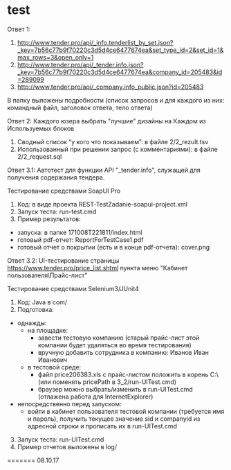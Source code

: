 # test

Ответ 1:
1) http://www.tender.pro/api/_info.tenderlist_by_set.json?_key=7b56c77b9f70220c3d5d4ce6477674ea&set_type_id=2&set_id=1&max_rows=3&open_only=1
2) http://www.tender.pro/api/_tender.info.json?_key=7b56c77b9f70220c3d5d4ce6477674ea&company_id=205483&id=289099
3) http://www.tender.pro/api/_company.info_public.json?id=205483

В папку выложены подробности (список запросов и для каждого из них: командный файл, заголовок ответа, тело ответа)

Ответ 2: Каждого юзера выбрать "лучшие" дизайны на Каждом из Используемых блоков

1) Сводный список “у кого что показываем”: в файле 2/2_rezult.tsv
2) Использованный при решении запрос (с комментариями): в файле 2/2_request.sql

Ответ 3.1: Автотест для функции API "_tender.info", служащей для получения содержания тендера.

Тестирование средствами SoapUI Pro
1) Код: в виде проекта REST-TestZadanie-soapui-project.xml
2) Запуск теста: run-test.cmd
3) Пример результатов:
 - запуска: в папке 171008T221811/index.html
 - готовый pdf-отчет: ReportForTestCase1.pdf
 - готовый отчет о покрытии (есть и в конце pdf-отчета): cover.png

Ответ 3.2: UI-тестирование страницы https://www.tender.pro/price_list.shtml пункта меню "Кабинет пользователя\Прайс-лист"

Тестирование средствами Selenium3/JUnit4
1) Код: Java в com/
2) Подготовка:
 - однажды:
   - на площадке:
     - завести тестовую компанию (старый прайс-лист этой компании будет удаляться во время тестирования)
     - вручную добавить сотрудника в компанию: Иванов Иван Иванович
   - в тестовой среде:
     - файл price206383.xls с прайс-листом положить в корень C:\ (или поменять pricePath в 3_2/run-UITest.cmd) 
     - браузер можно выбрать/изменить в run-UITest.cmd (отлажена работа для InternetExplorer)
 - непосредственно перед запуском:
   - войти в кабинет пользователя тестовой компании (требуется имя и пароль), получить текущее значение sid и companyid из адресной строки и прописать их в run-UITest.cmd
3) Запуск теста: run-UITest.cmd
4) Пример отчетов выложены в log/

=======
08.10.17
